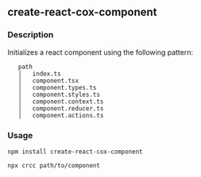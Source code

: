 ## create-react-cox-component

### Description

Initializes a react component using the following pattern:

```
   path
   │   index.ts
   │   component.tsx
   │   component.types.ts
   │   component.styles.ts
   │   component.context.ts
   │   component.reducer.ts
   │   component.actions.ts
```

### Usage

`npm install create-react-cox-component`

`npx crcc path/to/component`
